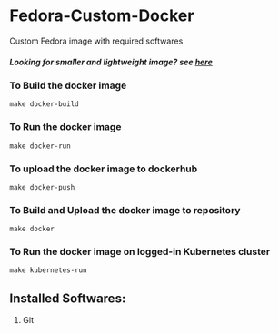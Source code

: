 # Fedora-Custom-Docker
Custom Fedora image with required softwares

##### Looking for smaller and lightweight image? see [here](https://github.com/PratikMahajan/Alpine-Custom-Docker)

### To Build the docker image 
`make docker-build`

### To Run the docker image 
`make docker-run`

### To upload the docker image to dockerhub
`make docker-push`

### To Build and Upload the docker image to repository 
`make docker`

### To Run the docker image on logged-in Kubernetes cluster
`make kubernetes-run`

## Installed Softwares:
1. Git

